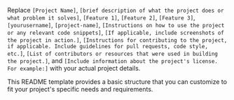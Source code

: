 
Replace `[Project Name]`, `[brief description of what the project does or what problem it solves]`, `[Feature 1]`, `[Feature 2]`, `[Feature 3]`, `[yourusername]`, `[project-name]`, `[Instructions on how to use the project or any relevant code snippets]`, `[If applicable, include screenshots of the project in action.]`, `[Instructions for contributing to the project, if applicable. Include guidelines for pull requests, code style, etc.]`, `[List of contributors or resources that were used in building the project.]`, and `[Include information about the project's license. For example:]` with your actual project details.

This README template provides a basic structure that you can customize to fit your project's specific needs and requirements.
